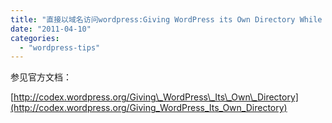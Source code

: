 ```yaml
---
title: "直接以域名访问wordpress:Giving WordPress its Own Directory While Leaving Your Blog in the Root Directory"
date: "2011-04-10"
categories: 
  - "wordpress-tips"
---
```


参见官方文档：

[http://codex.wordpress.org/Giving\_WordPress\_Its\_Own\_Directory](http://codex.wordpress.org/Giving_WordPress_Its_Own_Directory)
